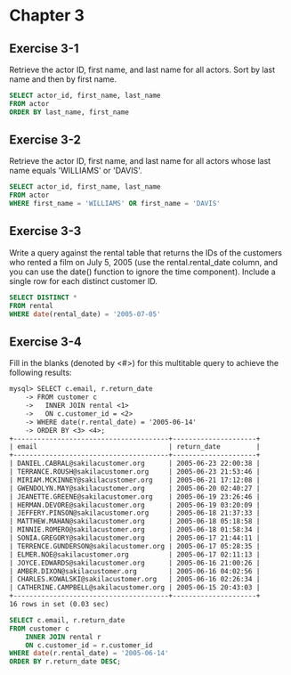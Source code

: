 # Chapter 3

## Exercise 3-1

Retrieve the actor ID, first name, and last name for all actors. Sort by last name and then by first name.

```sql
SELECT actor_id, first_name, last_name 
FROM actor
ORDER BY last_name, first_name
```

## Exercise 3-2

Retrieve the actor ID, first name, and last name for all actors whose last
name equals 'WILLIAMS' or 'DAVIS'.

```sql
SELECT actor_id, first_name, last_name 
FROM actor
WHERE first_name = 'WILLIAMS' OR first_name = 'DAVIS'
```

## Exercise 3-3

Write a query against the rental table that returns the IDs of the
customers who rented a film on July 5, 2005 (use the
rental.rental_date column, and you can use the date() function to
ignore the time component). Include a single row for each distinct
customer ID.

```sql
SELECT DISTINCT *
FROM rental
WHERE date(rental_date) = '2005-07-05'
```

## Exercise 3-4

Fill in the blanks (denoted by <#>) for this multitable query to achieve the following results:

```txt
mysql> SELECT c.email, r.return_date
    -> FROM customer c
    ->   INNER JOIN rental <1>
    ->   ON c.customer_id = <2>
    -> WHERE date(r.rental_date) = '2005-06-14'
    -> ORDER BY <3> <4>;
+---------------------------------------+---------------------+
| email                                 | return_date         |
+---------------------------------------+---------------------+
| DANIEL.CABRAL@sakilacustomer.org      | 2005-06-23 22:00:38 |
| TERRANCE.ROUSH@sakilacustomer.org     | 2005-06-23 21:53:46 |
| MIRIAM.MCKINNEY@sakilacustomer.org    | 2005-06-21 17:12:08 |
| GWENDOLYN.MAY@sakilacustomer.org      | 2005-06-20 02:40:27 |
| JEANETTE.GREENE@sakilacustomer.org    | 2005-06-19 23:26:46 |
| HERMAN.DEVORE@sakilacustomer.org      | 2005-06-19 03:20:09 |
| JEFFERY.PINSON@sakilacustomer.org     | 2005-06-18 21:37:33 |
| MATTHEW.MAHAN@sakilacustomer.org      | 2005-06-18 05:18:58 |
| MINNIE.ROMERO@sakilacustomer.org      | 2005-06-18 01:58:34 |
| SONIA.GREGORY@sakilacustomer.org      | 2005-06-17 21:44:11 |
| TERRENCE.GUNDERSON@sakilacustomer.org | 2005-06-17 05:28:35 |
| ELMER.NOE@sakilacustomer.org          | 2005-06-17 02:11:13 |
| JOYCE.EDWARDS@sakilacustomer.org      | 2005-06-16 21:00:26 |
| AMBER.DIXON@sakilacustomer.org        | 2005-06-16 04:02:56 |
| CHARLES.KOWALSKI@sakilacustomer.org   | 2005-06-16 02:26:34 |
| CATHERINE.CAMPBELL@sakilacustomer.org | 2005-06-15 20:43:03 |
+---------------------------------------+---------------------+
16 rows in set (0.03 sec)
```

```sql
SELECT c.email, r.return_date
FROM customer c
    INNER JOIN rental r
    ON c.customer_id = r.customer_id
WHERE date(r.rental_date) = '2005-06-14'
ORDER BY r.return_date DESC;
```
